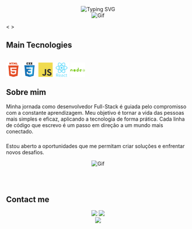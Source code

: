 <div align="center">
  <img src="https://readme-typing-svg.demolab.com?    font=Fira+Code&size=30&pause=1000&center=true&width=600&lines=Hello%2C+World. I'm+Lucas+Navarro;%3C+Web+developer+%2F%3E" alt="Typing SVG" /> <br>
 <img src="https://github-production-user-asset-6210df.s3.amazonaws.com/118318155/284230245-3cd8d013-4190-46ac-a0cf-763e1ba24f96.gif" widht="200" height="200" alt="Gif">
</div>

< >

## Main Tecnologies
<div style="display: inline_block"><br>
    <img align="center" alt="HTML5" height="40" width="40" src="https://github.com/devicons/devicon/blob/master/icons/html5/html5-plain-wordmark.svg"/> 
   <img align="center" alt="CSS3" height="40" width="40" src="https://github.com/devicons/devicon/blob/master/icons/css3/css3-original-wordmark.svg">
   <img align="center" alt="JavaScript" height="40" width="40" src="https://github.com/devicons/devicon/blob/master/icons/javascript/javascript-original.svg">
  <img align="center" alt="React" height="40" width="40" src="https://github.com/devicons/devicon/blob/master/icons/react/react-original-wordmark.svg">
  <img align="center" alt="React" height="40" width="40" src="https://github.com/devicons/devicon/blob/master/icons/nodejs/nodejs-plain-wordmark.svg">
</div>


## Sobre mim
Minha jornada como desenvolvedor Full-Stack é guiada pelo compromisso com a constante aprendizagem. Meu objetivo é tornar a vida das pessoas mais simples e eficaz, aplicando a tecnologia de forma prática. Cada linha de código que escrevo é um passo em direção a um mundo mais conectado.

### 
Estou aberto a oportunidades que me permitam criar soluções e enfrentar novos desafios.

<div align="center">
<img src="https://github.com/LucasFnavarro/LucasFnavarro/assets/118318155/83b615b7-a2ba-4956-a599-ed2d4a63604e" widht="250" height="250" alt="Gif">
</div>

                                                                               
</div>

<br><br>

## Contact me 

<div align="center"> 
   <a href="https://www.linkedin.com/in/lucas-scquiavon-359718248/" target="_blank"><img src="https://img.shields.io/badge/-LinkedIn-%230077B5?style=for-the-badge&logo=linkedin&logoColor=white" target="_blank"></a> 
     <a href = "mailto:navarrolucas0009@gmail.com"><img src="https://img.shields.io/badge/-Gmail-%23333?style=for-the-badge&logo=gmail&logoColor=white" target="_blank"></a>

      
  

 
 
<div align="center">

</div>
<img src="https://github.com/LucasFnavarro/LucasFnavarro/assets/118318155/ab6ed59f-cadb-4171-b3b9-11cf20e2a31b" height="200" widht="300" />
